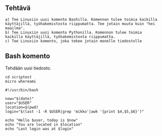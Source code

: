 

## Tehtävä 
 
    a) Tee Linuxiin uusi komento Bashilla. Komennon tulee toimia kaikilla käyttäjillä, työhakemistosta riippumatta. Tee jotain muuta kuin "hei maailma".
    b) Tee Linuxiin uusi komento Pythonilla. Komennon tulee toimia kaikilla käyttäjillä, työhakemistosta riippumatta.
    c) Tee Linuxiin komento, joka tekee jotain monelle tiedostolle
    
## Bash komento

Tehdään uusi tiedosto.

    cd scriptest
    micro whereami
```    
#!/usr/bin/bash

now="$(date)"
user="$USER"
location=$(pwd)
login="$(last -1 -R $USER|grep 'mikko'|awk '{print $4,$5,$6}')"

echo "Hello $user, today is $now"
echo "You are located in $location"
echo "Last login was at $login"
```

